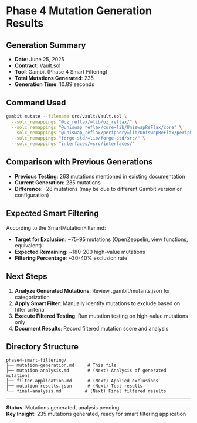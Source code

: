 # Phase 4 Mutation Generation Results

## Generation Summary
- **Date**: June 25, 2025
- **Contract**: Vault.sol
- **Tool**: Gambit (Phase 4 Smart Filtering)
- **Total Mutations Generated**: 235
- **Generation Time**: 10.89 seconds

## Command Used
```bash
gambit mutate --filename src/vault/Vault.sol \
  --solc_remappings "@oz_reflax/=lib/oz_reflax/" \
  --solc_remappings "@uniswap_reflax/core=lib/UniswapReFlax/core" \
  --solc_remappings "@uniswap_reflax/periphery=lib/UniswapReFlax/periphery" \
  --solc_remappings "forge-std/=lib/forge-std/src/" \
  --solc_remappings "interfaces/=src/interfaces/"
```

## Comparison with Previous Generations
- **Previous Testing**: 263 mutations mentioned in existing documentation
- **Current Generation**: 235 mutations
- **Difference**: -28 mutations (may be due to different Gambit version or configuration)

## Expected Smart Filtering
According to the SmartMutationFilter.md:
- **Target for Exclusion**: ~75-95 mutations (OpenZeppelin, view functions, equivalent)
- **Expected Remaining**: ~180-200 high-value mutations
- **Filtering Percentage**: ~30-40% exclusion rate

## Next Steps
1. **Analyze Generated Mutations**: Review .gambit/mutants.json for categorization
2. **Apply Smart Filter**: Manually identify mutations to exclude based on filter criteria
3. **Execute Filtered Testing**: Run mutation testing on high-value mutations only
4. **Document Results**: Record filtered mutation score and analysis

## Directory Structure
```
phase4-smart-filtering/
├── mutation-generation.md     # This file
├── mutation-analysis.md       # (Next) Analysis of generated mutations
├── filter-application.md      # (Next) Applied exclusions
├── mutation-results.json      # (Next) Test results
└── final-analysis.md         # (Next) Final filtered results
```

---
**Status**: Mutations generated, analysis pending  
**Key Insight**: 235 mutations generated, ready for smart filtering application